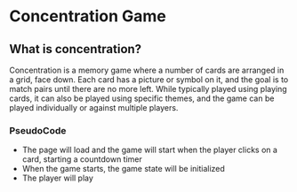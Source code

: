 # Concentration Game

## What is concentration?
Concentration is a memory game where a number of cards are arranged in a grid, face down. Each card has a picture or symbol on it, and the goal is to match pairs until there are no more left. While typically played using playing cards, it can also be played using specific themes, and the game can be played individually or against multiple players.

### PseudoCode
- The page will load and the game will start when the player clicks on a card, starting a countdown timer 
- When the game starts, the game state will be initialized
- The player will play 